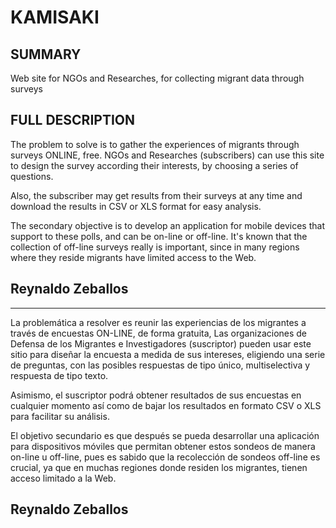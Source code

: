 KAMISAKI
========

SUMMARY
-------

Web site for NGOs and Researches, for collecting migrant data through surveys 

FULL DESCRIPTION
----------------

The problem to solve is to gather the experiences of migrants through surveys 
ONLINE, free. NGOs and Researches (subscribers) can use this site to design the 
survey according their interests, by choosing a series of questions.

Also, the subscriber may get results from their surveys at any time and download 
the results in CSV or XLS format for easy analysis.

The secondary objective is to develop an application for mobile devices that 
support to these polls, and can be on-line or off-line. It's known that the 
collection of off-line surveys really is important, since in many regions where 
they reside migrants have limited access to the Web.

Reynaldo Zeballos
-----------------


--------------------------

La problemática a resolver es reunir las experiencias de los migrantes a través de
encuestas ON-LINE, de forma gratuita, Las organizaciones de Defensa de los
Migrantes e Investigadores (suscriptor) pueden usar este sitio para diseñar la encuesta a 
medida de sus intereses, eligiendo una serie de preguntas, con las posibles 
respuestas de tipo único, multiselectiva y respuesta de tipo texto.

Asimismo, el suscriptor podrá obtener resultados de sus encuestas en cualquier momento
así como de bajar los resultados en formato CSV o XLS para facilitar su análisis.

El objetivo secundario es que después se pueda desarrollar una aplicación para dispositivos
móviles que permitan obtener estos sondeos de manera on-line u off-line, pues es sabido que
la recolección de sondeos off-line es crucial, ya que en muchas regiones donde residen los
migrantes, tienen acceso limitado a la Web.

Reynaldo Zeballos
-----------------

